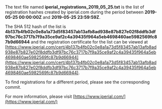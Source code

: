 The text file named **iperial_registrations_2019_05_25.txt** is the list of registration hashes created by iperial.com during the period between **2019-05-25 00:00:00Z** and **2019-05-25 23:59:59Z**.

The SHA 512 hash of the list is **4b137b4fb02c0e8a1a73d5f83457ab13afb8ad938e87b827e02f8ddfb3df97bc76c3717b7f9a35ce9af2c4a39435f964a5eb4698460ae5982569fc87b9d66944** and the registration certificate for the list can be viewed at [https://www.iperial.com/cert/4b137b4fb02c0e8a1a73d5f83457ab13afb8ad938e87b827e02f8ddfb3df97bc76c3717b7f9a35ce9af2c4a39435f964a5eb4698460ae5982569fc87b9d66944](https://www.iperial.com/cert/4b137b4fb02c0e8a1a73d5f83457ab13afb8ad938e87b827e02f8ddfb3df97bc76c3717b7f9a35ce9af2c4a39435f964a5eb4698460ae5982569fc87b9d66944).

To find registrations for a different period, please see the corresponding commit.

For more information, please visit [https://www.iperial.com/](https://www.iperial.com/)
